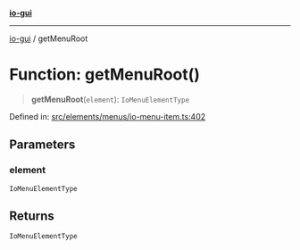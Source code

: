 [**io-gui**](../README.md)

***

[io-gui](../README.md) / getMenuRoot

# Function: getMenuRoot()

> **getMenuRoot**(`element`): `IoMenuElementType`

Defined in: [src/elements/menus/io-menu-item.ts:402](https://github.com/io-gui/io/blob/main/src/elements/menus/io-menu-item.ts#L402)

## Parameters

### element

`IoMenuElementType`

## Returns

`IoMenuElementType`

